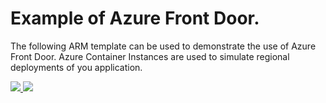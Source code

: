 # Example of Azure Front Door.

The following ARM template can be used to demonstrate the use of Azure Front Door. Azure Container Instances are used to simulate regional deployments of you application.



<a href="https://portal.azure.com/#create/Microsoft.Template/uri/https%3A%2F%2Fraw.githubusercontent.com%2Fplatformeng%2Fdemo-azure-front-door%2Fmaster%2Fazuredeploy.json" target="_blank">
    <img src="http://azuredeploy.net/deploybutton.png"/> 
</a>

<a href="http://armviz.io/#/?load=https%3A%2F%2Fraw.githubusercontent.com%2Fplatformeng%2Fdemo-azure-front-door%master%2Fazuredeploy.json" target="_blank">
    <img src="http://armviz.io/visualizebutton.png"/> 
</a>

